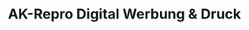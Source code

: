 ---
title: "AK-Repro Digital Werbung & Druck"
url: /freiberg/ak-repro-digital-werbung-und-druck/
shop: Kopieren
---